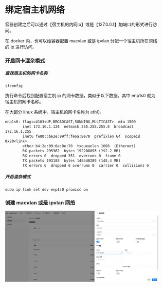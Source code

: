 # 绑定宿主机网络

容器创建之后可以通过【宿主机的内网ip】或是【127.0.0.1】加端口的形式进行访问。

在 docker 内，也可以给容器配置 macvlan 或是 ipvlan 分配一个宿主机所在网络的 ip 进行访问。

### 开启网卡混杂模式

##### 查找宿主机的网卡名称

```
ifconfig 
```

执行命令后找到配置宿主机 ip 的网卡数据，类似于以下数据。其中 enp1s0 就为宿主机的网卡名称。

在大部分 linux 系统中，宿主机的网卡名称为 eth0。

```
enp1s0: flags=4163<UP,BROADCAST,RUNNING,MULTICAST>  mtu 1500
        inet 172.16.1.124  netmask 255.255.255.0  broadcast 172.16.1.255
        inet6 fe80::b62e:99ff:fe6a:8e70  prefixlen 64  scopeid 0x20<link>
        ether b4:2e:99:6a:8e:70  txqueuelen 1000  (Ethernet)
        RX packets 295362  bytes 192208893 (192.2 MB)
        RX errors 0  dropped 351  overruns 0  frame 0
        TX packets 193183  bytes 148448289 (148.4 MB)
        TX errors 0  dropped 0 overruns 0  carrier 0  collisions 0
```

##### 开启混杂模式

```
sudo ip link set dev enp1s0 promisc on
```

### 创建 macvlan 或是 ipvlan 网络

![home.png](https://raw.githubusercontent.com/donknap/dpanel-docs/master/storage/image/container-bind-host-network-1.png)

